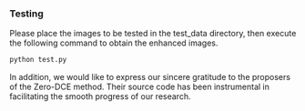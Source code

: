 ### Testing
Please place the images to be tested in the test_data directory, then execute the following command to obtain the enhanced images.
```bash
python test.py
```

In addition, we would like to express our sincere gratitude to the proposers of the Zero-DCE method. Their source code has been instrumental in facilitating the smooth progress of our research.

